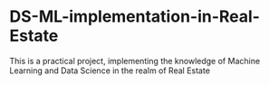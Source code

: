 # DS-ML-implementation-in-Real-Estate
This is a practical project, implementing the knowledge of Machine Learning and Data Science in the realm of Real Estate
